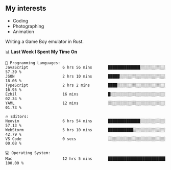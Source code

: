 ## My interests

- Coding
- Photographing
- Animation

Writing a Game Boy emulator in Rust.

<!--START_SECTION:waka-->
📊 **Last Week I Spent My Time On** 

```text
💬 Programming Languages: 
JavaScript               6 hrs 56 mins       ██████████████░░░░░░░░░░░   57.39 % 
JSON                     2 hrs 10 mins       █████░░░░░░░░░░░░░░░░░░░░   18.06 % 
TypeScript               2 hrs 2 mins        ████░░░░░░░░░░░░░░░░░░░░░   16.95 % 
Ezhil                    16 mins             █░░░░░░░░░░░░░░░░░░░░░░░░   02.34 % 
YAML                     12 mins             ░░░░░░░░░░░░░░░░░░░░░░░░░   01.73 % 

🔥 Editors: 
Neovim                   6 hrs 54 mins       ██████████████░░░░░░░░░░░   57.13 % 
WebStorm                 5 hrs 10 mins       ███████████░░░░░░░░░░░░░░   42.79 % 
VS Code                  0 secs              ░░░░░░░░░░░░░░░░░░░░░░░░░   00.08 % 

💻 Operating System: 
Mac                      12 hrs 5 mins       █████████████████████████   100.00 % 
```


<!--END_SECTION:waka-->
